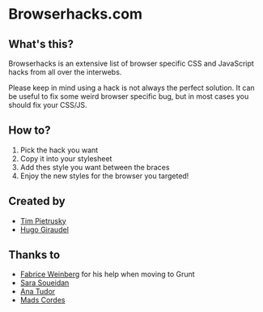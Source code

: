 Browserhacks.com
================

What's this?
------------

Browserhacks is an extensive list of browser specific CSS and JavaScript hacks from all over the interwebs.

Please keep in mind using a hack is not always the perfect solution. It can be useful to fix some weird browser specific bug, but in most cases you should fix your CSS/JS.


How to?
-------

1. Pick the hack you want
2. Copy it into your stylesheet
3. Add thes style you want between the braces
4. Enjoy the new styles for the browser you targeted!


Created by
---------

* [Tim Pietrusky](http://twitter.com/timpietrusky)
* [Hugo Giraudel](http://twitter.com/hugogiraudel)

Thanks to
---------

* [Fabrice Weinberg](http://twitter.com/fweinb) for his help when moving to Grunt
* [Sara Soueidan](http://twitter.com/sarasoueidan)
* [Ana Tudor](http://twitter.com/thebabydino)
* [Mads Cordes](http://twitter.com/mobilpadde)